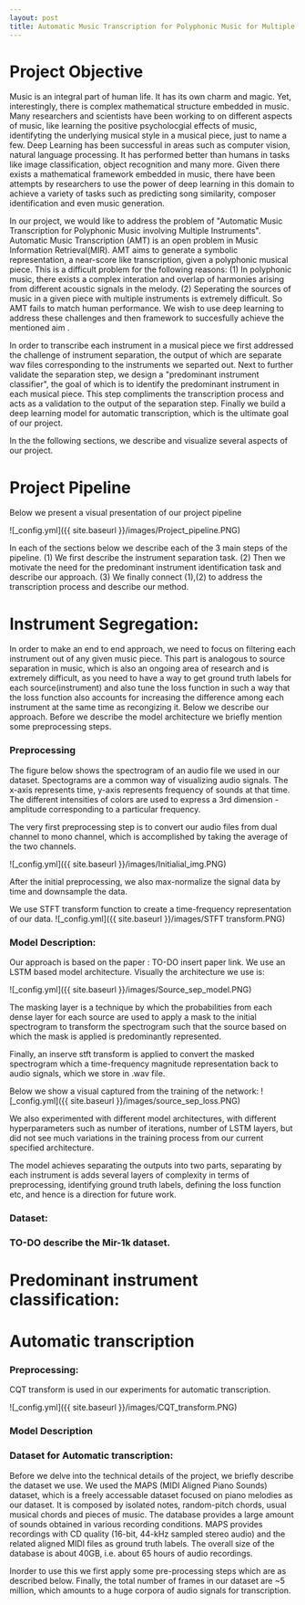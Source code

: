 ```yaml
---
layout: post
title: Automatic Music Transcription for Polyphonic Music for Multiple Instruments
---
```


 

# Project Objective
Music is an integral part of human life. It has its own charm and magic. Yet, interestingly, there is complex mathematical structure embedded in music. Many researchers and scientists have been working to on different aspects of music, like learning the positive psycholocgial effects of music, identifyting the underlying musical style in a musical piece, just to name a few. Deep Learning has been successful in areas such as computer vision, natural language processing. It has performed better than humans in tasks like image classification, object recognition and many more. Given there exists a mathematical framework embedded in music, there have been attempts by researchers to use the power of deep learning in this domain to achieve a variety of tasks such as predicting song similarity, composer identification and even music generation.

In our project, we would like to address the problem of "Automatic Music Transcription for Polyphonic Music involving Multiple Instruments". Automatic Music Transcription (AMT) is an open problem in Music Information Retrieval(MIR). AMT aims to generate a symbolic representation, a near-score like transcription, given a polyphonic musical piece. This is a difficult problem for the following reasons: (1) In polyphonic music, there exists a complex interation and overlap of harmonies arising from different acoustic signals in the melody. (2) Seperating the sources of music in a given piece with multiple instruments is extremely difficult. So AMT fails to match human performance. We wish to use deep learning to address these challenges and then framework to succesfully achieve the mentioned aim . 


In order to transcribe each instrument in a musical piece we first addressed the challenge of instrument separation, the output of which are separate wav files corresponding to the instruments we separted out. Next to further validate the separation step, we design a "predominant instrument classifier", the goal of which is to identify the predominant instrument in each musical piece. This step compliments the transcription process and acts as a validation to the output of the separation step. Finally we build a deep learning model for automatic transcription, which is the ultimate goal of our project.  

In the the following sections, we describe and visualize several aspects of our project.

# Project Pipeline

Below we present a visual presentation of our project pipeline

![_config.yml]({{ site.baseurl }}/images/Project_pipeline.PNG)


In each of the sections below we describe each of the 3 main steps of the pipeline.
(1) We first describe the instrument separation task.
(2) Then we motivate the need for the predominant instrument identification task and describe our approach.
(3) We finally connect (1),(2) to address the transcription process and describe our method.


# Instrument Segregation:
In order to make an end to end approach, we need to focus on filtering each instrument out of any given music piece. This part is analogous to source separation in music, which is also an ongoing area of research and is extremely difficult, as you need to have a way to get ground truth labels for each source(instrument) and also tune the loss function in such a way that the loss function also accounts for increasing the difference among each instrument at the same time as recongizing it. Below we describe our approach. Before we describe the model architecture we briefly mention some preprocessing steps.

### Preprocessing 

The figure below shows the spectrogram of an audio file we used in our dataset.
Spectograms are a common way of visualizing audio signals. The x-axis represents time, y-axis represents frequency of sounds at that time. The different intensities of colors are used to express a 3rd dimension - amplitude corresponding to a particular frequency.

The very first preprocessing step is to convert our audio files from dual channel to mono channel, which is accomplished by taking the average of the two channels. 


![_config.yml]({{ site.baseurl }}/images/Initialial_img.PNG)


After the initial preprocessing, we also max-normalize the signal data by time and downsample the data.

We use STFT transform function to create a time-frequency representation of our data. 
![_config.yml]({{ site.baseurl }}/images/STFT transform.PNG)

### Model Description:
Our approach is based on the paper : TO-DO insert paper link. 
We use an LSTM based model architecture. Visually the architecture we use is:

![_config.yml]({{ site.baseurl }}/images/Source_sep_model.PNG)

The masking layer is a technique by which the probabilities from each dense layer for each source are used to apply a mask to the initial spectrogram to transform the spectrogram such that the source based on which the mask is applied is predominantly represented.

Finally, an inserve stft transform is applied to convert the masked spectrogram which a time-frequency magnitude representation back to audio signals, which we store in .wav file. 

Below we show a visual captured from the training of the network:
![_config.yml]({{ site.baseurl }}/images/source_sep_loss.PNG)

We also experimented with different model architectures, with different hyperparameters such as number of iterations, number of LSTM layers, but did not see much variations in the training process from our current specified architecture.

The model achieves separating the outputs into two parts, separating by each instrument is adds several layers of complexity in terms of preprocessing, identifying ground truth labels, defining the loss function etc,  and hence is a direction for future work.


### Dataset:
  ### TO-DO describe the Mir-1k dataset.

# Predominant instrument classification:


# Automatic transcription

### Preprocessing:
CQT transform is used in our experiments for automatic transcription.

![_config.yml]({{ site.baseurl }}/images/CQT_transform.PNG)


### Model Description

### Dataset for Automatic transcription:
Before we delve into the technical details of the project, we briefly describe the dataset we use. We used the MAPS (MIDI Aligned Piano Sounds) dataset, which is a freely accessable dataset focused on piano melodies as our dataset. It is composed by isolated notes, random-pitch chords, usual musical chords and pieces of music. The database provides a large amount of sounds obtained in various recording conditions. 
MAPS provides recordings with CD quality (16-bit, 44-kHz sampled stereo audio) and the related aligned MIDI files as ground truth labels. The overall size of the database is about 40GB, i.e. about 65 hours of audio recordings.

Inorder to use this we first apply some pre-processing steps which are as described below. Finally, the total number of frames in our dataset are ~5 million, which amounts to a huge corpora of audio signals for transcription.



